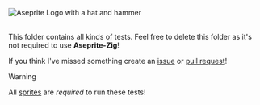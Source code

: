 <img alt="Aseprite Logo with a hat and hammer" src="https://github.com/ZackeryRSmith/aseprite-zig/assets/72983221/5e0bca4a-c26a-41f9-b341-50721e68e8eb" align="left"></img>

<br /><br />

This folder contains all kinds of tests.
Feel free to delete this folder as it's not required to use **Aseprite-Zig**!

If you think I've missed something create an <a href="https://github.com/ZackeryRSmith/aseprite-zig/issues">issue</a> or <a href="https://github.com/ZackeryRSmith/aseprite-zig/pulls">pull request</a>!

> [!WARNING]
All [sprites](https://github.com/ZackeryRSmith/aseprite-zig/tree/main/sprites) are *required* to run these tests!
